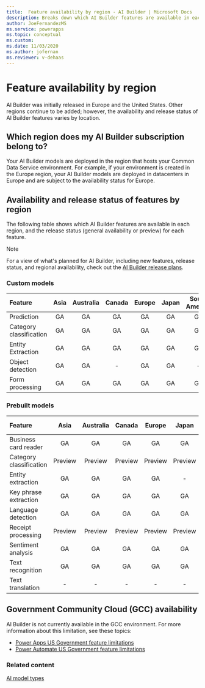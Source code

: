 ```yaml
---
title:  Feature availability by region - AI Builder | Microsoft Docs
description: Breaks down which AI Builder features are available in each region. Lists the release status for each feature by region.
author: JoeFernandezMS
ms.service: powerapps
ms.topic: conceptual
ms.custom: 
ms.date: 11/03/2020
ms.author: jofernan
ms.reviewer: v-dehaas
---
```


# Feature availability by region

AI Builder was initially released in Europe and the United States. Other regions continue to be added; however, the availability and release status of AI Builder features varies by location.

## Which region does my AI Builder subscription belong to?

Your AI Builder models are deployed in the region that hosts your Common Data Service environment. For example, if your environment is created in the Europe region, your AI Builder models are deployed in datacenters in Europe and are subject to the availability status for Europe.  

## Availability and release status of features by region

The following table shows which AI Builder features are available in each region, and the release status (general availability or preview) for each feature.  

> [!NOTE]
> For a view of what's planned for AI Builder, including new features, release status, and regional availability, check out the [AI Builder release plans](https://go.microsoft.com/fwlink/?linkid=2102828).

### Custom models
|Feature |Asia |Australia |Canada |Europe |Japan |South America |United Kingdom  |United States |
|:-------|:-------:|:-------:|:-------:|:-------:|:-------:|:-------:|:-------:|:-------:|
|Prediction|GA|GA|GA|GA|GA|GA|GA|GA|
|Category classification|GA|GA |GA|GA |GA |GA|GA |GA|
|Entity Extraction |GA|GA |GA|GA|GA |GA|GA |GA|
|Object detection|GA |GA |-|GA |GA |-|GA |GA |
|Form processing |GA |GA |GA |GA |GA |GA |GA |GA |

### Prebuilt models

|Feature |Asia |Australia |Canada |Europe |Japan |South America |United Kingdom  |United States |
|:-------|:-------:|:-------:|:-------:|:-------:|:-------:|:-------:|:-------:|:-------:|
|Business card reader    |GA|GA |GA|GA|GA |GA|GA |GA|
|Category classification |Preview |Preview |Preview |Preview |Preview |Preview |Preview |Preview |
|Entity extraction |GA |GA |GA |GA |-|GA |GA |GA |
|Key phrase extraction |GA|GA |GA |GA |GA |GA |GA |GA |
|Language detection |GA |GA |GA |GA |GA |GA |GA |GA |
|Receipt processing |Preview |Preview |Preview |Preview |Preview |Preview |Preview |Preview |
|Sentiment analysis |GA |GA |GA |GA |GA |GA |GA |GA |
|Text recognition   |GA |GA |GA |GA |GA |GA |GA |GA |
|Text translation |- |- |- |- |-|- |- |GA |

## Government Community Cloud (GCC) availability

AI Builder is not currently available in the GCC environment. For more information about this limitation, see these topics:

- [Power Apps US Government feature limitations](https://docs.microsoft.com/power-platform/admin/powerapps-us-government#power-apps-us-government-feature-limitations)
- [Power Automate US Government feature limitations](https://docs.microsoft.com/power-automate/us-govt#power-automate-us-government-feature-limitations)
### Related content

[AI model types](model-types.md)
